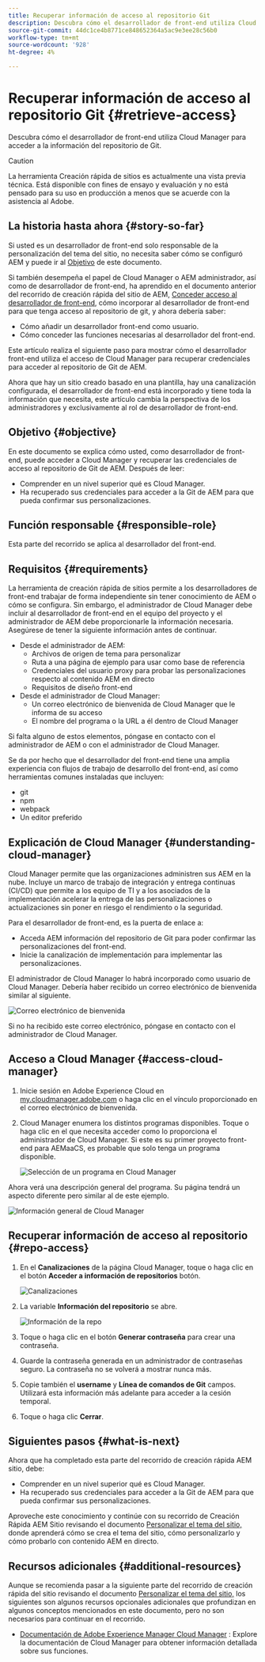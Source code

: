 ```yaml
---
title: Recuperar información de acceso al repositorio Git
description: Descubra cómo el desarrollador de front-end utiliza Cloud Manager para acceder a la información del repositorio de Git.
source-git-commit: 44dc1ce4b8771ce848652364a5ac9e3ee28c56b0
workflow-type: tm+mt
source-wordcount: '928'
ht-degree: 4%

---
```



# Recuperar información de acceso al repositorio Git {#retrieve-access}

Descubra cómo el desarrollador de front-end utiliza Cloud Manager para acceder a la información del repositorio de Git.

>[!CAUTION]
>
>La herramienta Creación rápida de sitios es actualmente una vista previa técnica. Está disponible con fines de ensayo y evaluación y no está pensado para su uso en producción a menos que se acuerde con la asistencia al Adobe.

## La historia hasta ahora {#story-so-far}

Si usted es un desarrollador de front-end solo responsable de la personalización del tema del sitio, no necesita saber cómo se configuró AEM y puede ir al [Objetivo](#objective) de este documento.

Si también desempeña el papel de Cloud Manager o AEM administrador, así como de desarrollador de front-end, ha aprendido en el documento anterior del recorrido de creación rápida del sitio de AEM, [Conceder acceso al desarrollador de front-end,](grant-access.md) cómo incorporar al desarrollador de front-end para que tenga acceso al repositorio de git, y ahora debería saber:

* Cómo añadir un desarrollador front-end como usuario.
* Cómo conceder las funciones necesarias al desarrollador del front-end.

Este artículo realiza el siguiente paso para mostrar cómo el desarrollador front-end utiliza el acceso de Cloud Manager para recuperar credenciales para acceder al repositorio de Git de AEM.

Ahora que hay un sitio creado basado en una plantilla, hay una canalización configurada, el desarrollador de front-end está incorporado y tiene toda la información que necesita, este artículo cambia la perspectiva de los administradores y exclusivamente al rol de desarrollador de front-end.

## Objetivo {#objective}

En este documento se explica cómo usted, como desarrollador de front-end, puede acceder a Cloud Manager y recuperar las credenciales de acceso al repositorio de Git de AEM. Después de leer:

* Comprender en un nivel superior qué es Cloud Manager.
* Ha recuperado sus credenciales para acceder a la Git de AEM para que pueda confirmar sus personalizaciones.

## Función responsable {#responsible-role}

Esta parte del recorrido se aplica al desarrollador del front-end.

## Requisitos {#requirements}

La herramienta de creación rápida de sitios permite a los desarrolladores de front-end trabajar de forma independiente sin tener conocimiento de AEM o cómo se configura. Sin embargo, el administrador de Cloud Manager debe incluir al desarrollador de front-end en el equipo del proyecto y el administrador de AEM debe proporcionarle la información necesaria. Asegúrese de tener la siguiente información antes de continuar.

* Desde el administrador de AEM:
   * Archivos de origen de tema para personalizar
   * Ruta a una página de ejemplo para usar como base de referencia
   * Credenciales del usuario proxy para probar las personalizaciones respecto al contenido AEM en directo
   * Requisitos de diseño front-end
* Desde el administrador de Cloud Manager:
   * Un correo electrónico de bienvenida de Cloud Manager que le informa de su acceso
   * El nombre del programa o la URL a él dentro de Cloud Manager

Si falta alguno de estos elementos, póngase en contacto con el administrador de AEM o con el administrador de Cloud Manager.

Se da por hecho que el desarrollador del front-end tiene una amplia experiencia con flujos de trabajo de desarrollo del front-end, así como herramientas comunes instaladas que incluyen:

* git
* npm
* webpack
* Un editor preferido

## Explicación de Cloud Manager {#understanding-cloud-manager}

Cloud Manager permite que las organizaciones administren sus AEM en la nube. Incluye un marco de trabajo de integración y entrega continuas (CI/CD) que permite a los equipo de TI y a los asociados de la implementación acelerar la entrega de las personalizaciones o actualizaciones sin poner en riesgo el rendimiento o la seguridad.

Para el desarrollador de front-end, es la puerta de enlace a:

* Acceda AEM información del repositorio de Git para poder confirmar las personalizaciones del front-end.
* Inicie la canalización de implementación para implementar las personalizaciones.

El administrador de Cloud Manager lo habrá incorporado como usuario de Cloud Manager. Debería haber recibido un correo electrónico de bienvenida similar al siguiente.

![Correo electrónico de bienvenida](assets/welcome-email.png)

Si no ha recibido este correo electrónico, póngase en contacto con el administrador de Cloud Manager.

## Acceso a Cloud Manager {#access-cloud-manager}

1. Inicie sesión en Adobe Experience Cloud en [my.cloudmanager.adobe.com](https://my.cloudmanager.adobe.com/) o haga clic en el vínculo proporcionado en el correo electrónico de bienvenida.

1. Cloud Manager enumera los distintos programas disponibles. Toque o haga clic en el que necesita acceder como lo proporciona el administrador de Cloud Manager. Si este es su primer proyecto front-end para AEMaaCS, es probable que solo tenga un programa disponible.

   ![Selección de un programa en Cloud Manager](assets/cloud-manager-select-program.png)

Ahora verá una descripción general del programa. Su página tendrá un aspecto diferente pero similar al de este ejemplo.

![Información general de Cloud Manager](assets/cloud-manager-overview.png)

## Recuperar información de acceso al repositorio {#repo-access}

1. En el **Canalizaciones** de la página Cloud Manager, toque o haga clic en el botón **Acceder a información de repositorios** botón.

   ![Canalizaciones](assets/pipelines-repo-info.png)

1. La variable **Información del repositorio** se abre.

   ![Información de la repo](assets/repo-info.png)

1. Toque o haga clic en el botón **Generar contraseña** para crear una contraseña.

1. Guarde la contraseña generada en un administrador de contraseñas seguro. La contraseña no se volverá a mostrar nunca más.

1. Copie también el **username** y **Línea de comandos de Git** campos. Utilizará esta información más adelante para acceder a la cesión temporal.

1. Toque o haga clic **Cerrar**.

## Siguientes pasos {#what-is-next}

Ahora que ha completado esta parte del recorrido de creación rápida AEM sitio, debe:

* Comprender en un nivel superior qué es Cloud Manager.
* Ha recuperado sus credenciales para acceder a la Git de AEM para que pueda confirmar sus personalizaciones.

Aproveche este conocimiento y continúe con su recorrido de Creación Rápida AEM Sitio revisando el documento [Personalizar el tema del sitio,](customize-theme.md) donde aprenderá cómo se crea el tema del sitio, cómo personalizarlo y cómo probarlo con contenido AEM en directo.

## Recursos adicionales {#additional-resources}

Aunque se recomienda pasar a la siguiente parte del recorrido de creación rápida del sitio revisando el documento [Personalizar el tema del sitio,](customize-theme.md) los siguientes son algunos recursos opcionales adicionales que profundizan en algunos conceptos mencionados en este documento, pero no son necesarios para continuar en el recorrido.

* [Documentación de Adobe Experience Manager Cloud Manager](https://experienceleague.adobe.com/docs/experience-manager-cloud-manager/using/introduction-to-cloud-manager.html?lang=es) : Explore la documentación de Cloud Manager para obtener información detallada sobre sus funciones.
